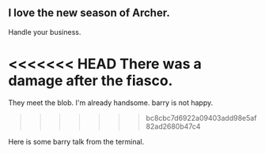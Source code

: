 ## I love the new season of Archer. 

Handle your business. 

<<<<<<< HEAD
There was a damage after the fiasco. 
=======
They meet the blob. I'm already handsome. barry is not happy. 
>>>>>>> bc8cbc7d6922a09403add98e5af82ad2680b47c4


Here is some barry talk from the terminal. 

